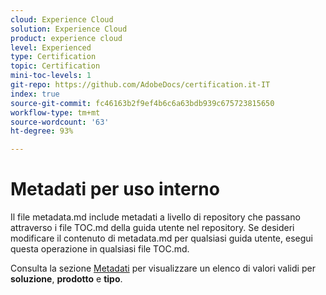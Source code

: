 ```yaml
---
cloud: Experience Cloud
solution: Experience Cloud
product: experience cloud
level: Experienced
type: Certification
topic: Certification
mini-toc-levels: 1
git-repo: https://github.com/AdobeDocs/certification.it-IT
index: true
source-git-commit: fc46163b2f9ef4b6c6a63bdb939c675723815650
workflow-type: tm+mt
source-wordcount: '63'
ht-degree: 93%

---
```



# Metadati per uso interno

Il file metadata.md include metadati a livello di repository che passano attraverso i file TOC.md della guida utente nel repository. Se desideri modificare il contenuto di metadata.md per qualsiasi guida utente, esegui questa operazione in qualsiasi file TOC.md.

Consulta la sezione [Metadati](https://experienceleague.adobe.com/docs/authoring-guide-exl/using/editing/user-guide-setup/metadata.html?lang=it) per visualizzare un elenco di valori validi per **soluzione**, **prodotto** e **tipo**.
